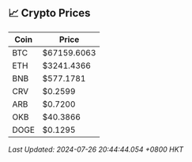 ## 📈 Crypto Prices

| Coin | Price |
| ---- | ----- |
| BTC | $67159.6063 |
| ETH | $3241.4366 |
| BNB | $577.1781 |
| CRV | $0.2599 |
| ARB | $0.7200 |
| OKB | $40.3866 |
| DOGE | $0.1295 |

_Last Updated: 2024-07-26 20:44:44.054 +0800 HKT_
